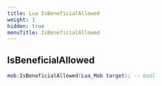 ```yaml
---
title: Lua IsBeneficialAllowed
weight: 1
hidden: true
menuTitle: IsBeneficialAllowed
---
```

## IsBeneficialAllowed
```lua
mob:IsBeneficialAllowed(Lua_Mob target); -- bool
```